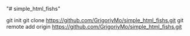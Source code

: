 "# simple_html_fishs" 

git init
git clone https://github.com/GrigoriyMo/simple_html_fishs.git
git remote add origin https://github.com/GrigoriyMo/simple_html_fishs.git
